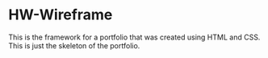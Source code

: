 # HW-Wireframe

This is the framework for a portfolio that was created using HTML and CSS. This is just the skeleton of the portfolio.
